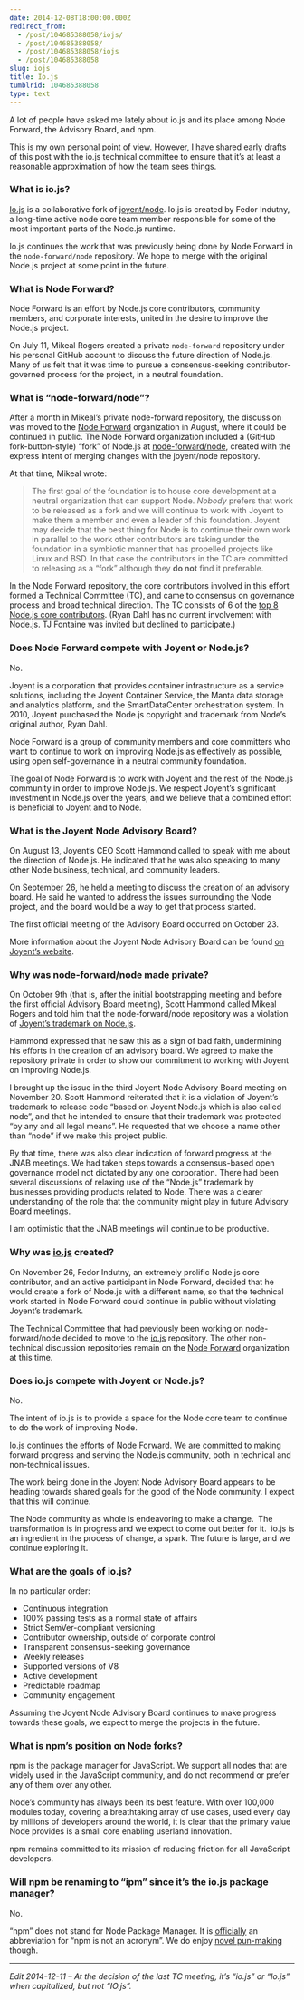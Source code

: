 ```yaml
---
date: 2014-12-08T18:00:00.000Z
redirect_from:
  - /post/104685388058/iojs/
  - /post/104685388058/
  - /post/104685388058/iojs
  - /post/104685388058
slug: iojs
title: Io.js
tumblrid: 104685388058
type: text
---
```

<p>A lot of people have asked me lately about io.js and its place among Node Forward, the Advisory Board, and npm.</p>

<p>This is my own personal point of view.  However, I have shared early drafts of this post with the io.js technical committee to ensure that it&rsquo;s at least a reasonable approximation of how the team sees things.</p>

<h3>What is io.js?</h3>

<p><a href="https://github.com/iojs/io.js">Io.js</a> is a collaborative fork of <a href="https://github.com/joyent/node">joyent/node</a>.  Io.js is created by Fedor Indutny, a long-time active node core team member responsible for some of the most important parts of the Node.js runtime.</p>

<p>Io.js continues the work that was previously being done by Node Forward in the <code>node-forward/node</code> repository.  We hope to merge with the original Node.js project at some point in the future.</p>

<h3>What is Node Forward?</h3>

<p>Node Forward is an effort by Node.js core contributors, community members, and corporate interests, united in the desire to improve the Node.js project.</p>

<p>On July 11, Mikeal Rogers created a private <code>node-forward</code> repository under his personal GitHub account to discuss the future direction of Node.js.  Many of us felt that it was time to pursue a consensus-seeking contributor-governed process for the project, in a neutral foundation.</p>

<h3>What is &ldquo;node-forward/node&rdquo;?</h3>

<p>After a month in Mikeal&rsquo;s private node-forward repository, the discussion was moved to the <a href="https://github.com/node-forward">Node Forward</a> organization in August, where it could be continued in public.  The Node Forward organization included a (GitHub fork-button-style) &ldquo;fork&rdquo; of Node.js at <a href="https://github.com/node-forward">node-forward/node</a>, created with the express intent of merging changes with the joyent/node repository.</p>

<p>At that time, Mikeal wrote:</p>

<blockquote>
  <p>The first goal of the foundation is to house core development at a neutral organization that can support Node. <em>Nobody</em> prefers that work to be released as a fork and we will continue to work with Joyent to make them a member and even a leader of this foundation. Joyent may decide that the best thing for Node is to continue their own work in parallel to the work other contributors are taking under the foundation in a symbiotic manner that has propelled projects like Linux and BSD. In that case the contributors in the TC are committed to releasing as a &ldquo;fork&rdquo; although they <strong>do not</strong> find it preferable.</p>
</blockquote>

<p>In the Node Forward repository, the core contributors involved in this effort formed a Technical Committee (TC), and came to consensus on governance process and broad technical direction.  The TC consists of 6 of the <a href="https://github.com/joyent/node/graphs/contributors">top 8 Node.js core contributors</a>.  (Ryan Dahl has no current involvement with Node.js.  TJ Fontaine was invited but declined to participate.)</p>

<h3>Does Node Forward compete with Joyent or Node.js?</h3>

<p>No.</p>

<p>Joyent is a corporation that provides container infrastructure as a service solutions, including the Joyent Container Service, the Manta data storage and analytics platform, and the SmartDataCenter orchestration system.  In 2010, Joyent purchased the Node.js copyright and trademark from Node&rsquo;s original author, Ryan Dahl.</p>

<p>Node Forward is a group of community members and core committers who want to continue to work on improving Node.js as effectively as possible, using open self-governance in a neutral community foundation.</p>

<p>The goal of Node Forward is to work with Joyent and the rest of the Node.js community in order to improve Node.js.  We respect Joyent&rsquo;s significant investment in Node.js over the years, and we believe that a combined effort is beneficial to Joyent and to Node.</p>

<h3>What is the Joyent Node Advisory Board?</h3>

<p>On August 13, Joyent&rsquo;s CEO Scott Hammond called to speak with me about the direction of Node.js.  He indicated that he was also speaking to many other Node business, technical, and community leaders.</p>

<p>On September 26, he held a meeting to discuss the creation of an advisory board.  He said he wanted to address the issues surrounding the Node project, and the board would be a way to get that process started.</p>

<p>The first official meeting of the Advisory Board occurred on October 23.</p>

<p>More information about the Joyent Node Advisory Board can be found <a href="http://nodejs.org/about/advisory-board/">on Joyent&rsquo;s website</a>.</p>

<h3>Why was node-forward/node made private?</h3>

<p>On October 9th (that is, after the initial bootstrapping meeting and before the first official Advisory Board meeting), Scott Hammond called Mikeal Rogers and told him that the node-forward/node repository was a violation of <a href="http://trademarks.justia.com/852/62/node-js-85262623.html">Joyent&rsquo;s trademark on Node.js</a>.</p>

<p>Hammond expressed that he saw this as a sign of bad faith, undermining his efforts in the creation of an advisory board.  We agreed to make the repository private in order to show our commitment to working with Joyent on improving Node.js.</p>

<p>I brought up the issue in the third Joyent Node Advisory Board meeting on November 20.  Scott Hammond reiterated that it is a violation of Joyent&rsquo;s trademark to release code &ldquo;based on Joyent Node.js which is also called node&rdquo;, and that he intended to ensure that their trademark was protected &ldquo;by any and all legal means&rdquo;.  He requested that we choose a name other than &ldquo;node&rdquo; if we make this project public.</p>

<p>By that time, there was also clear indication of forward progress at the JNAB meetings.  We had taken steps towards a consensus-based open governance model not dictated by any one corporation.  There had been several discussions of relaxing use of the &ldquo;Node.js&rdquo; trademark by businesses providing products related to Node.  There was a clearer understanding of the role that the community might play in future Advisory Board meetings.</p>

<p>I am optimistic that the JNAB meetings will continue to be productive.</p>

<h3>Why was <a href="https://github.com/iojs/io.js">io.js</a> created?</h3>

<p>On November 26, Fedor Indutny, an extremely prolific Node.js core contributor, and an active participant in Node Forward, decided that he would create a fork of Node.js with a different name, so that the technical work started in Node Forward could continue in public without violating Joyent&rsquo;s trademark.</p>

<p>The Technical Committee that had previously been working on node-forward/node decided to move to the <a href="https://github.com/iojs/io.js">io.js</a> repository.  The other non-technical discussion repositories remain on the <a href="https://github.com/node-forward">Node Forward</a> organization at this time.</p>

<h3>Does io.js compete with Joyent or Node.js?</h3>

<p>No.</p>

<p>The intent of io.js is to provide a space for the Node core team to continue to do the work of improving Node.</p>

<p>Io.js continues the efforts of Node Forward.  We are committed to making forward progress and serving the Node.js community, both in technical and non-technical issues.</p>

<p>The work being done in the Joyent Node Advisory Board appears to be heading towards shared goals for the good of the Node community.  I expect that this will continue.</p>

<p>The Node community as whole is endeavoring to make a change.  The transformation is in progress and we expect to come out better for it.  io.js is an ingredient in the process of change, a spark.  The future is large, and we continue exploring it.</p>

<h3>What are the goals of io.js?</h3>

<p>In no particular order:</p>

<ul><li>Continuous integration</li>
<li>100% passing tests as a normal state of affairs</li>
<li>Strict SemVer-compliant versioning</li>
<li>Contributor ownership, outside of corporate control</li>
<li>Transparent consensus-seeking governance</li>
<li>Weekly releases</li>
<li>Supported versions of V8</li>
<li>Active development</li>
<li>Predictable roadmap</li>
<li>Community engagement</li>
</ul><p>Assuming the Joyent Node Advisory Board continues to make progress towards these goals, we expect to merge the projects in the future.</p>

<h3>What is npm&rsquo;s position on Node forks?</h3>

<p>npm is the package manager for JavaScript.  We support all nodes that are widely used in the JavaScript community, and do not recommend or prefer any of them over any other.</p>

<p>Node&rsquo;s community has always been its best feature.  With over 100,000 modules today, covering a breathtaking array of use cases, used every day by millions of developers around the world, it is clear that the primary value Node provides is a small core enabling userland innovation.</p>

<p>npm remains committed to its mission of reducing friction for all JavaScript developers.</p>

<h3>Will npm be renaming to &ldquo;ipm&rdquo; since it&rsquo;s the io.js package manager?</h3>

<p>No.</p>

<p>&ldquo;npm&rdquo; does not stand for Node Package Manager.  It is <a href="https://docs.npmjs.com/misc/faq#if-npm-is-an-acronym-why-is-it-never-capitalized-">officially</a> an abbreviation for &ldquo;npm is not an acronym&rdquo;.  We do enjoy <a href="https://github.com/npm/npm-expansions">novel pun-making</a> though.</p>

<hr><p><i>Edit 2014-12-11 – At the decision of the last TC meeting, it&rsquo;s &ldquo;io.js&rdquo; or &ldquo;Io.js&rdquo; when capitalized, but not &ldquo;IO.js&rdquo;.</i></p>
